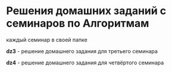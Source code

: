 # Решения домашних заданий с семинаров по Алгоритмам

каждый семинар в своей папке

**dz3** - решение домашнего задания для третьего семинара

**dz4** - решение домашнего задания для четвёртого семинара

